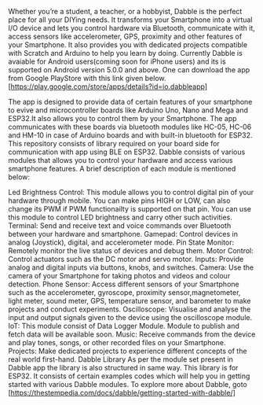 Whether you’re a student, a teacher, or a hobbyist, Dabble is the perfect place for all your DIYing needs. It transforms your Smartphone into a virtual I/O device and lets you control hardware via Bluetooth, communicate with it, access sensors like accelerometer, GPS, proximity and other features of your Smartphone. It also provides you with dedicated projects compatible with Scratch and Arduino to help you learn by doing. Currently Dabble is avaiable for Android users(coming soon for iPhone users) and its is supported on Android version 5.0.0 and above. One can download the app from Google PlayStore with this link given below. [https://play.google.com/store/apps/details?id=io.dabbleapp]

The app is designed to provide data of certain features of your smartphone to evive and microcontroller boards like Arduino Uno, Nano and Mega and ESP32.It also allows you to control them by your Smartphone. The app communicates with these boards via bluetooth modules like HC-05, HC-06 and HM-10 in case of Arduino boards and with built-in bluetooth for ESP32. This repository consists of library required on your board side for communication with app using BLE on ESP32. Dabble consists of various modules that allows you to control your hardware and access various smartphone features. A brief description of each module is mentioned below:

Led Brightness Control: This module allows you to control digital pin of your hardware through mobile. You can make pins HIGH or LOW, can also change its PWM if PWM functionailty is supported on that pin. You can use this module to control LED brightness and carry other such activities.
Terminal: Send and receive text and voice commands over Bluetooth between your hardware and smartphone.
Gamepad: Control devices in analog (Joystick), digital, and accelerometer mode.
Pin State Monitor: Remotely monitor the live status of devices and debug them.
Motor Control: Control actuators such as the DC motor and servo motor.
Inputs: Provide analog and digital inputs via buttons, knobs, and switches.
Camera: Use the camera of your Smartphone for taking photos and videos and colour detection.
Phone Sensor: Access different sensors of your Smartphone such as the accelerometer, gyroscope, proximity sensor,magnetometer, light meter, sound meter, GPS, temperature sensor, and barometer to make projects and conduct experiments.
Oscilloscope: Visualise and analyse the input and output signals given to the device using the oscilloscope module.
IoT: This module consist of Data Logger Module. Module to publish and fetch data will be available soon.
Music: Receive commands from the device and play tones, songs, or other recorded files on your Smartphone.
Projects: Make dedicated projects to experience different concepts of the real world first-hand.
Dabble Library
As per the module set present in Dabble app the library is also structured in same way. This library is for ESP32. It consists of certain examples codes which will help you in getting started with various Dabble modules. To explore more about Dabble, goto [https://thestempedia.com/docs/dabble/getting-started-with-dabble/]
